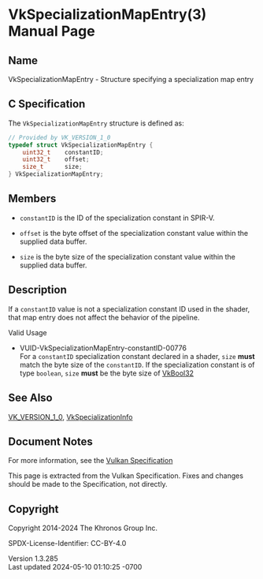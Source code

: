 # VkSpecializationMapEntry(3) Manual Page

## Name

VkSpecializationMapEntry - Structure specifying a specialization map
entry



## <a href="#_c_specification" class="anchor"></a>C Specification

The `VkSpecializationMapEntry` structure is defined as:

``` c
// Provided by VK_VERSION_1_0
typedef struct VkSpecializationMapEntry {
    uint32_t    constantID;
    uint32_t    offset;
    size_t      size;
} VkSpecializationMapEntry;
```

## <a href="#_members" class="anchor"></a>Members

- `constantID` is the ID of the specialization constant in SPIR-V.

- `offset` is the byte offset of the specialization constant value
  within the supplied data buffer.

- `size` is the byte size of the specialization constant value within
  the supplied data buffer.

## <a href="#_description" class="anchor"></a>Description

If a `constantID` value is not a specialization constant ID used in the
shader, that map entry does not affect the behavior of the pipeline.

Valid Usage

- <a href="#VUID-VkSpecializationMapEntry-constantID-00776"
  id="VUID-VkSpecializationMapEntry-constantID-00776"></a>
  VUID-VkSpecializationMapEntry-constantID-00776  
  For a `constantID` specialization constant declared in a shader,
  `size` **must** match the byte size of the `constantID`. If the
  specialization constant is of type `boolean`, `size` **must** be the
  byte size of [VkBool32](https://registry.khronos.org/vulkan/specs/1.3-extensions/man/html/VkBool32.html)

## <a href="#_see_also" class="anchor"></a>See Also

[VK_VERSION_1_0](https://registry.khronos.org/vulkan/specs/1.3-extensions/man/html/VK_VERSION_1_0.html),
[VkSpecializationInfo](https://registry.khronos.org/vulkan/specs/1.3-extensions/man/html/VkSpecializationInfo.html)

## <a href="#_document_notes" class="anchor"></a>Document Notes

For more information, see the <a
href="https://registry.khronos.org/vulkan/specs/1.3-extensions/html/vkspec.html#VkSpecializationMapEntry"
target="_blank" rel="noopener">Vulkan Specification</a>

This page is extracted from the Vulkan Specification. Fixes and changes
should be made to the Specification, not directly.

## <a href="#_copyright" class="anchor"></a>Copyright

Copyright 2014-2024 The Khronos Group Inc.

SPDX-License-Identifier: CC-BY-4.0

Version 1.3.285  
Last updated 2024-05-10 01:10:25 -0700
